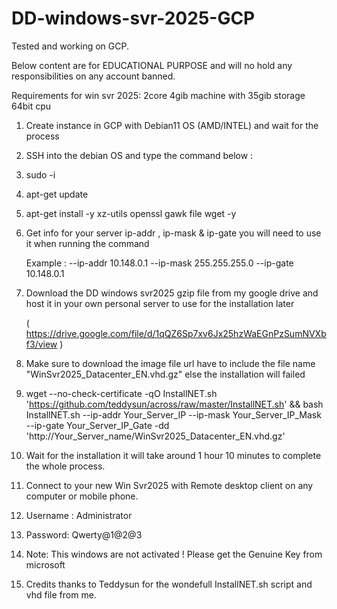 # DD-windows-svr-2025-GCP
Tested and working on GCP.

Below content are for EDUCATIONAL PURPOSE and will no hold any responsibilities on any account banned.

Requirements for win svr 2025:
2core 4gib machine with 35gib storage 64bit cpu

1. Create instance in GCP with Debian11 OS (AMD/INTEL) and wait for the process
2. SSH into the debian OS and type the command below :

3. sudo -i
4. apt-get update
5. apt-get install -y xz-utils openssl gawk file wget -y


6. Get info for your server ip-addr , ip-mask & ip-gate you will need to use it when running the command

    Example : --ip-addr 10.148.0.1 --ip-mask 255.255.255.0 --ip-gate 10.148.0.1
   
   
7. Download the DD windows svr2025 gzip file from my google drive and host it in your own personal server to use for the installation later
   
      (  https://drive.google.com/file/d/1qQZ6Sp7xv6Jx25hzWaEGnPzSumNVXbf3/view  )

8. Make sure to download the image file url have to include the file name "WinSvr2025_Datacenter_EN.vhd.gz" else the installation will failed

9. wget --no-check-certificate -qO InstallNET.sh 'https://github.com/teddysun/across/raw/master/InstallNET.sh' && bash InstallNET.sh --ip-addr Your_Server_IP --ip-mask Your_Server_IP_Mask --ip-gate Your_Server_IP_Gate -dd 'http://Your_Server_name/WinSvr2025_Datacenter_EN.vhd.gz'

10. Wait for the installation it will take around 1 hour 10 minutes to complete the whole process.
11. Connect to your new Win Svr2025 with Remote desktop client on any computer or mobile phone.

12. Username : Administrator
13. Password: Qwerty@1@2@3

15. Note: This windows are not activated ! Please get the Genuine Key from microsoft 

16. Credits thanks to Teddysun for the wondefull InstallNET.sh script and vhd file from me. 
